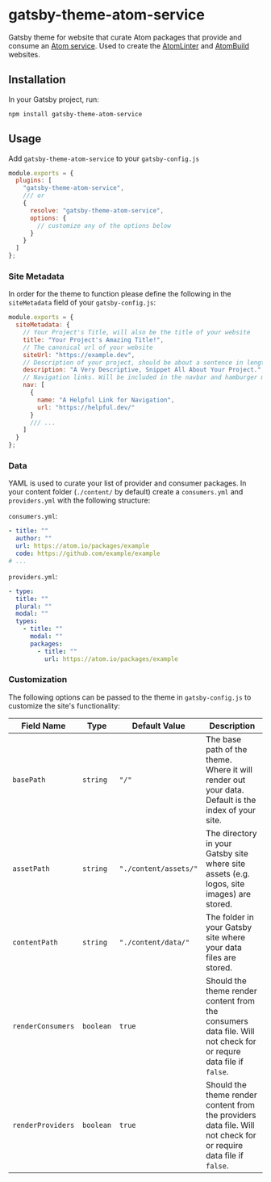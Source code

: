 # gatsby-theme-atom-service

Gatsby theme for website that curate Atom packages that provide and consume an [Atom service](https://flight-manual.atom.io/behind-atom/sections/interacting-with-other-packages-via-services/). Used to create the [AtomLinter](https://atomlinter.github.io) and [AtomBuild](https://atombuild.github.io) websites.

## Installation

In your Gatsby project, run:

```shell
npm install gatsby-theme-atom-service
```

## Usage

Add `gatsby-theme-atom-service` to your `gatsby-config.js`

```js
module.exports = {
  plugins: [
    "gatsby-theme-atom-service",
    /// or
    {
      resolve: "gatsby-theme-atom-service",
      options: {
        // customize any of the options below
      }
    }
  ]
};
```

### Site Metadata

In order for the theme to function please define the following in the `siteMetadata` field of your `gatsby-config.js`:

```js
module.exports = {
  siteMetadata: {
    // Your Project's Title, will also be the title of your website
    title: "Your Project's Amazing Title!",
    // The canonical url of your website
    siteUrl: "https://example.dev",
    // Description of your project, should be about a sentence in length.
    description: "A Very Descriptive, Snippet All About Your Project.",
    // Navigation links. Will be included in the navbar and hamburger menu.
    nav: [
      {
        name: "A Helpful Link for Navigation",
        url: "https://helpful.dev/"
      }
      /// ...
    ]
  }
};
```

### Data

YAML is used to curate your list of provider and consumer packages. In your content folder (`./content/` by default) create a `consumers.yml` and `providers.yml` with the following structure:

`consumers.yml`:

```yml
- title: ""
  author: ""
  url: https://atom.io/packages/example
  code: https://github.com/example/example
# ...
```

`providers.yml`:

```yml
- type:
  title: ""
  plural: ""
  modal: ""
  types:
    - title: ""
      modal: ""
      packages:
        - title: ""
          url: https://atom.io/packages/example
```

### Customization

The following options can be passed to the theme in `gatsby-config.js` to customize the site's functionality:

| Field Name        | Type      | Default Value         | Description                                                                                                       |
| ----------------- | --------- | --------------------- | ----------------------------------------------------------------------------------------------------------------- |
| `basePath`        | `string`  | `"/"`                 | The base path of the theme. Where it will render out your data. Default is the index of your site.                |
| `assetPath`       | `string`  | `"./content/assets/"` | The directory in your Gatsby site where site assets (e.g. logos, site images) are stored.                         |
| `contentPath`     | `string`  | `"./content/data/"`   | The folder in your Gatsby site where your data files are stored.                                                  |
| `renderConsumers` | `boolean` | `true`                | Should the theme render content from the consumers data file. Will not check for or requre data file if `false`.  |
| `renderProviders` | `boolean` | `true`                | Should the theme render content from the providers data file. Will not check for or require data file if `false`. |
